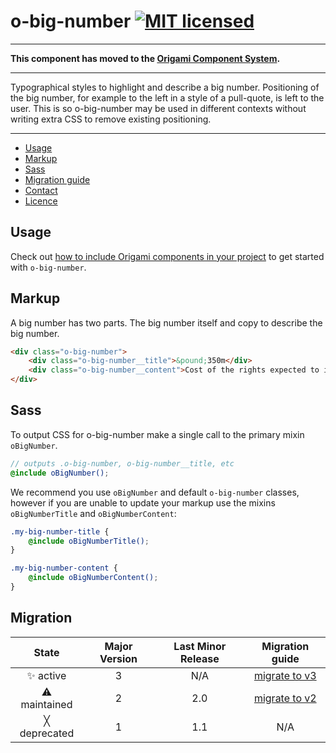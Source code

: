# o-big-number [![MIT licensed](https://img.shields.io/badge/license-MIT-blue.svg)](#licence)

***

**This component has moved to the [Origami Component System](https://github.com/Financial-Times/origami).**

***

Typographical styles to highlight and describe a big number. Positioning of the big number, for example to the left in a style of a pull-quote, is left to the user. This is so o-big-number may be used in different contexts without writing extra CSS to remove existing positioning.

----

- [Usage](#usage)
- [Markup](#markup)
- [Sass](#sass)
- [Migration guide](#migration)
- [Contact](#contact)
- [Licence](#licence)

## Usage

Check out [how to include Origami components in your project](https://origami.ft.com/docs/components/#including-origami-components-in-your-project) to get started with `o-big-number`.

## Markup

A big number has two parts. The big number itself and copy to describe the big number.

```html
<div class="o-big-number">
	<div class="o-big-number__title">&pound;350m</div>
	<div class="o-big-number__content">Cost of the rights expected to increase by one-third — or about £350m a year — although some anticipate inflation of up to 70%</div>
</div>
```

## Sass

To output CSS for o-big-number make a single call to the primary mixin `oBigNumber`.

```scss
// outputs .o-big-number, o-big-number__title, etc
@include oBigNumber();
```

We recommend you use `oBigNumber` and default `o-big-number` classes, however if you are unable to update your markup use the mixins `oBigNumberTitle` and `oBigNumberContent`:

```scss
.my-big-number-title {
    @include oBigNumberTitle();
}

.my-big-number-content {
    @include oBigNumberContent();
}
```

## Migration

State | Major Version | Last Minor Release | Migration guide |
:---: | :---: | :---: | :---:
✨ active | 3 | N/A | [migrate to v3](MIGRATION.md#migrating-from-v2-to-v3) |
⚠ maintained | 2 | 2.0 | [migrate to v2](MIGRATION.md#migrating-from-v1-to-v2) |
╳ deprecated | 1 | 1.1 | N/A |
